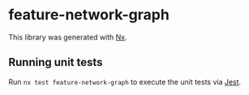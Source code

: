 # feature-network-graph

This library was generated with [Nx](https://nx.dev).

## Running unit tests

Run `nx test feature-network-graph` to execute the unit tests via [Jest](https://jestjs.io).
